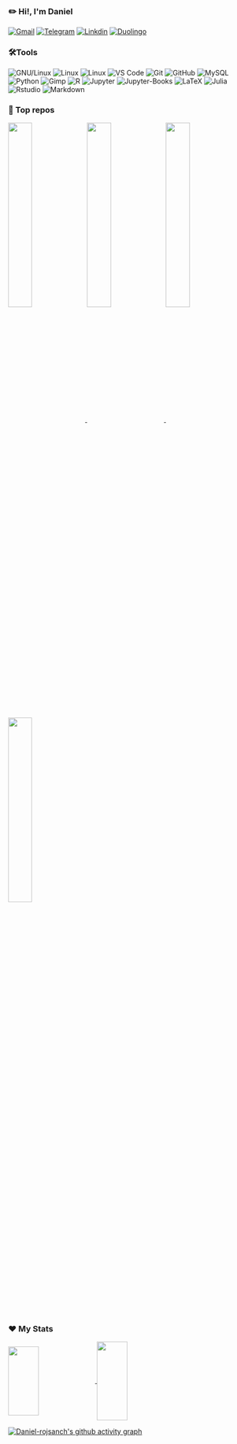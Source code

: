 ### ✏️ Hi!, I'm Daniel
  [![Gmail](https://img.shields.io/badge/drojass003@gmail.com-black?style=flat-square&logo=gmail)]()
  [![Telegram](https://img.shields.io/badge/-@daniel__rojsanch-blue?style=flat-square&logo=telegram&logoColor=white)](https://t.me/daniel_rojsanch)
  [![Linkdin](https://img.shields.io/badge/Linkedin-blue?style=flat-square&logo=linkedin)]()
  [![Duolingo](https://img.shields.io/badge/-Duo-28B463?style=flat-square&logo=duolingo&logoColor=white)](https://www.duolingo.com/profile/daniel-rojsanch)
### 🛠️Tools
  ![GNU/Linux](https://img.shields.io/badge/Linux-FCC624?style=flat-square&logo=linux&logoColor=black)
  ![Linux](https://img.shields.io/badge/Manjaro-45B39D?style=flat-square&logo=manjaro&logoColor=000b41)
  ![Linux](https://img.shields.io/badge/Ubuntu-DC7633?style=flat-square&logo=ubuntu&logoColor=white)
  ![VS Code](https://img.shields.io/badge/-VS%20Code-2E86C1?style=flat-square&logo=visual-studio-code)
  ![Git](https://img.shields.io/badge/-Git-181717?style=flat-square&logo=git)
  ![GitHub](https://img.shields.io/badge/-GitHub-181717?style=flat-square&logo=github)
  ![MySQL](https://img.shields.io/badge/-MySQL-D5D8DC?style=flat-square&logo=mysql)
  ![Python](https://img.shields.io/badge/-Python-2471A3?style=flat-square&logo=Python&logoColor=F7DC6F)
  ![Gimp](https://img.shields.io/badge/gimp-5C5543?style=flat-square&logo=gimp&logoColor=white)
  ![R](https://img.shields.io/badge/R%20Project-2E86C1?style=flat-square&logo=R)
  ![Jupyter](https://img.shields.io/badge/jupyter%20Lab-D35400?style=flat-square&logo=jupyter&logoColor=white)
  ![Jupyter-Books](https://img.shields.io/badge/jupyter%20Books-D35400?style=flat-square&logo=gitbook&logoColor=white)
  ![LaTeX](https://img.shields.io/badge/LaTeX-28B463?style=flat-square&logo=LaTeX)
  ![Julia](https://img.shields.io/badge/Julia-7D3C98?style=flat-square&logo=Julia&logoColor=28B463)
  ![Rstudio](https://img.shields.io/badge/R%20Studio-blue?style=flat-square&logo=rstudio&logoColor=white)
  ![Markdown](https://img.shields.io/badge/Markdown-black?style=flat-square&logo=Markdown)

### 🚀 Top repos

<a href="https://github.com/daniel-rojsanch/my-shinyApps">
  <img align="center" width = 31% src = "https://github-readme-stats.vercel.app/api/pin/?username=daniel-rojsanch&repo=my-shinyApps&theme=buefy&show_icons=true"/>
</a>

<a href="https://github.com/daniel-rojsanch/Statistics-with-R">
  <img align="center" width = 31% src = "https://github-readme-stats.vercel.app/api/pin/?username=daniel-rojsanch&repo=Statistics-with-R&theme=buefy&show_icons=true" />
</a>

<a href="https://github.com/daniel-rojsanch/XfceConf">
  <img align="center" width = 31% src = "https://github-readme-stats.vercel.app/api/pin/?username=daniel-rojsanch&repo=XfceConf&theme=buefy&show_icons=true" />
</a>

<a href="https://github.com/daniel-rojsanch/GraficosR">
  <img align="center" width = 31% src = "https://github-readme-stats.vercel.app/api/pin/?username=daniel-rojsanch&repo=Gallery-R&theme=buefy&show_icons=true" />
</a>


### ❤️ My Stats

<a href="https://github.com/anuraghazra/github-readme-stats">
  <img align="center" width=35% height=140px src = "https://github-readme-stats.vercel.app/api/top-langs/?username=daniel-rojsanch&hide=javascript,html&layout=compact&theme=buefy" />
</a>

<a href="https://github.com/anuraghazra/github-readme-stats">
  <img align="center" width=35% height=160px src = "https://github-readme-stats.vercel.app/api?username=daniel-rojsanch&hide_border=false&show_icons=true&theme=buefy&layout=compact" />
</a>


[![Daniel-rojsanch's github activity graph](https://activity-graph.herokuapp.com/graph?username=daniel-rojsanch&radius=4&bg_color=ffffff&color=EC7063&line=BB8FCE&point=73C6B6&hide_border=true&area=true)](https://github.com/ashutosh00710/github-readme-activity-graph)
